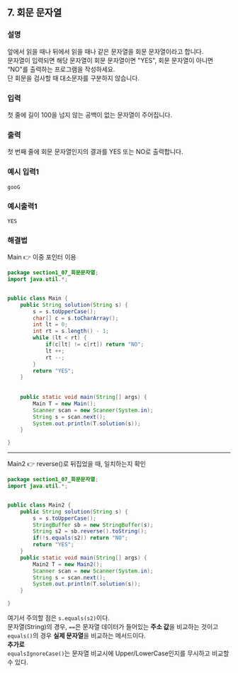 ## 7. 회문 문자열  
  
### 설명  
앞에서 읽을 때나 뒤에서 읽을 때나 같은 문자열을 회문 문자열이라고 합니다.  
문자열이 입력되면 해당 문자열이 회문 문자열이면 "YES", 회문 문자열이 아니면 “NO"를 출력하는 프로그램을 작성하세요.  
단 회문을 검사할 때 대소문자를 구분하지 않습니다.  
  
### 입력  
첫 줄에 길이 100을 넘지 않는 공백이 없는 문자열이 주어집니다.       
  
### 출력  
첫 번째 줄에 회문 문자열인지의 결과를 YES 또는 NO로 출력합니다.  
  
### 예시 입력1  
```
gooG
```  
    
### 예시출력1  

```
YES
```  
  
### 해결법  
Main 👉 이중 포인터 이용  
  
```java
package section1_07_회문문자열;
import java.util.*;


public class Main {
	public String solution(String s) {
		s = s.toUpperCase();
		char[] c = s.toCharArray();
		int lt = 0;
		int rt = s.length() - 1;
		while (lt < rt) {
			if(c[lt] != c[rt]) return "NO";
			lt ++;
			rt --;
		}
		return "YES";
	}
	
	
	public static void main(String[] args) {
		Main T = new Main();
		Scanner scan = new Scanner(System.in);
		String s = scan.next();
		System.out.println(T.solution(s));
	}

}

```  
  
---
Main2 👉 reverse()로 뒤집었을 때, 일치하는지 확인  
  
```java
package section1_07_회문문자열;
import java.util.*;


public class Main2 {
	public String solution(String s) {
		s = s.toUpperCase();
		StringBuffer sb = new StringBuffer(s);
		String s2 = sb.reverse().toString();
		if(!s.equals(s2)) return "NO";
		return "YES";
	}
	public static void main(String[] args) {
		Main2 T = new Main2();
		Scanner scan = new Scanner(System.in);
		String s = scan.next();
		System.out.println(T.solution(s));
	}

}
```  
여기서 주의할 점은 `s.equals(s2)`이다.  
문자열(String)의 경우, `==`은 문자열 데이터가 들어있는 **주소 값**을 비교하는 것이고  
`equals()`의 경우 **실제 문자열**을 비교하는 메서드이다.  
**추가로**  
`equalsIgnoreCase()`는 문자열 비교시에 Upper/LowerCase인지를 무시하고 비교할 수 있다.

   